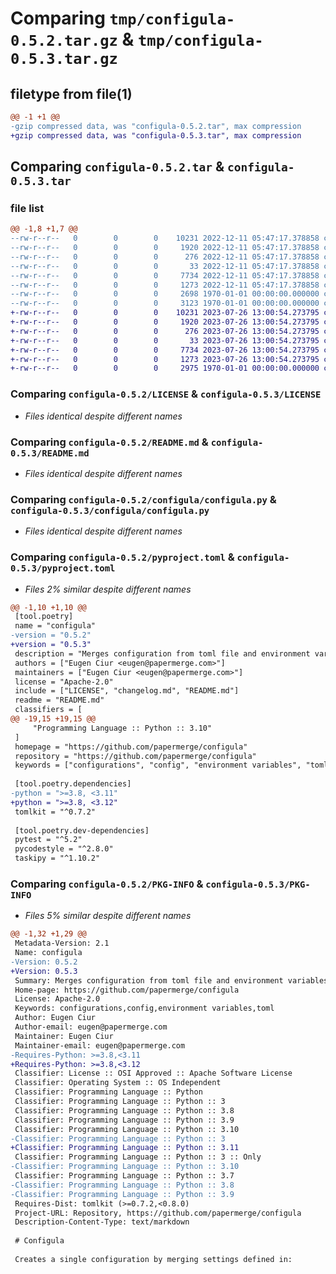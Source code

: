# Comparing `tmp/configula-0.5.2.tar.gz` & `tmp/configula-0.5.3.tar.gz`

## filetype from file(1)

```diff
@@ -1 +1 @@
-gzip compressed data, was "configula-0.5.2.tar", max compression
+gzip compressed data, was "configula-0.5.3.tar", max compression
```

## Comparing `configula-0.5.2.tar` & `configula-0.5.3.tar`

### file list

```diff
@@ -1,8 +1,7 @@
--rw-r--r--   0        0        0    10231 2022-12-11 05:47:17.378858 configula-0.5.2/LICENSE
--rw-r--r--   0        0        0     1920 2022-12-11 05:47:17.378858 configula-0.5.2/README.md
--rw-r--r--   0        0        0      276 2022-12-11 05:47:17.378858 configula-0.5.2/changelog.md
--rw-r--r--   0        0        0       33 2022-12-11 05:47:17.378858 configula-0.5.2/configula/__init__.py
--rw-r--r--   0        0        0     7734 2022-12-11 05:47:17.378858 configula-0.5.2/configula/configula.py
--rw-r--r--   0        0        0     1273 2022-12-11 05:47:17.378858 configula-0.5.2/pyproject.toml
--rw-r--r--   0        0        0     2698 1970-01-01 00:00:00.000000 configula-0.5.2/setup.py
--rw-r--r--   0        0        0     3123 1970-01-01 00:00:00.000000 configula-0.5.2/PKG-INFO
+-rw-r--r--   0        0        0    10231 2023-07-26 13:00:54.273795 configula-0.5.3/LICENSE
+-rw-r--r--   0        0        0     1920 2023-07-26 13:00:54.273795 configula-0.5.3/README.md
+-rw-r--r--   0        0        0      276 2023-07-26 13:00:54.273795 configula-0.5.3/changelog.md
+-rw-r--r--   0        0        0       33 2023-07-26 13:00:54.273795 configula-0.5.3/configula/__init__.py
+-rw-r--r--   0        0        0     7734 2023-07-26 13:00:54.273795 configula-0.5.3/configula/configula.py
+-rw-r--r--   0        0        0     1273 2023-07-26 13:00:54.273795 configula-0.5.3/pyproject.toml
+-rw-r--r--   0        0        0     2975 1970-01-01 00:00:00.000000 configula-0.5.3/PKG-INFO
```

### Comparing `configula-0.5.2/LICENSE` & `configula-0.5.3/LICENSE`

 * *Files identical despite different names*

### Comparing `configula-0.5.2/README.md` & `configula-0.5.3/README.md`

 * *Files identical despite different names*

### Comparing `configula-0.5.2/configula/configula.py` & `configula-0.5.3/configula/configula.py`

 * *Files identical despite different names*

### Comparing `configula-0.5.2/pyproject.toml` & `configula-0.5.3/pyproject.toml`

 * *Files 2% similar despite different names*

```diff
@@ -1,10 +1,10 @@
 [tool.poetry]
 name = "configula"
-version = "0.5.2"
+version = "0.5.3"
 description = "Merges configuration from toml file and environment variables"
 authors = ["Eugen Ciur <eugen@papermerge.com>"]
 maintainers = ["Eugen Ciur <eugen@papermerge.com>"]
 license = "Apache-2.0"
 include = ["LICENSE", "changelog.md", "README.md"]
 readme = "README.md"
 classifiers = [
@@ -19,15 +19,15 @@
     "Programming Language :: Python :: 3.10"
 ]
 homepage = "https://github.com/papermerge/configula"
 repository = "https://github.com/papermerge/configula"
 keywords = ["configurations", "config", "environment variables", "toml"]
 
 [tool.poetry.dependencies]
-python = ">=3.8, <3.11"
+python = ">=3.8, <3.12"
 tomlkit = "^0.7.2"
 
 [tool.poetry.dev-dependencies]
 pytest = "^5.2"
 pycodestyle = "^2.8.0"
 taskipy = "^1.10.2"
```

### Comparing `configula-0.5.2/PKG-INFO` & `configula-0.5.3/PKG-INFO`

 * *Files 5% similar despite different names*

```diff
@@ -1,32 +1,29 @@
 Metadata-Version: 2.1
 Name: configula
-Version: 0.5.2
+Version: 0.5.3
 Summary: Merges configuration from toml file and environment variables
 Home-page: https://github.com/papermerge/configula
 License: Apache-2.0
 Keywords: configurations,config,environment variables,toml
 Author: Eugen Ciur
 Author-email: eugen@papermerge.com
 Maintainer: Eugen Ciur
 Maintainer-email: eugen@papermerge.com
-Requires-Python: >=3.8,<3.11
+Requires-Python: >=3.8,<3.12
 Classifier: License :: OSI Approved :: Apache Software License
 Classifier: Operating System :: OS Independent
 Classifier: Programming Language :: Python
 Classifier: Programming Language :: Python :: 3
 Classifier: Programming Language :: Python :: 3.8
 Classifier: Programming Language :: Python :: 3.9
 Classifier: Programming Language :: Python :: 3.10
-Classifier: Programming Language :: Python :: 3
+Classifier: Programming Language :: Python :: 3.11
 Classifier: Programming Language :: Python :: 3 :: Only
-Classifier: Programming Language :: Python :: 3.10
 Classifier: Programming Language :: Python :: 3.7
-Classifier: Programming Language :: Python :: 3.8
-Classifier: Programming Language :: Python :: 3.9
 Requires-Dist: tomlkit (>=0.7.2,<0.8.0)
 Project-URL: Repository, https://github.com/papermerge/configula
 Description-Content-Type: text/markdown
 
 # Configula
 
 Creates a single configuration by merging settings defined in:
```

